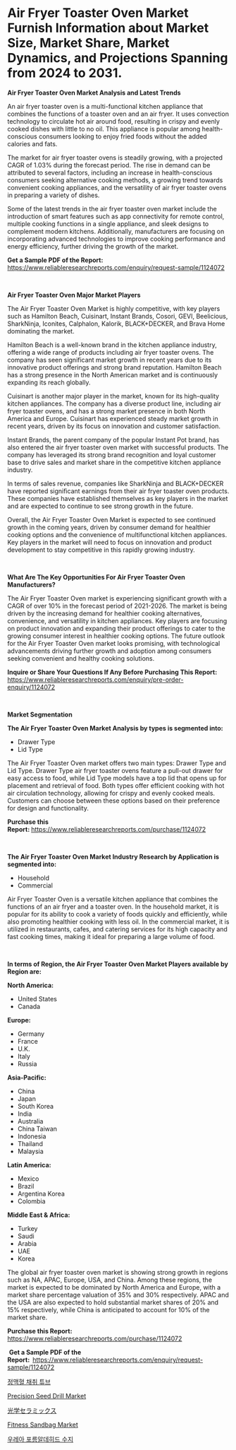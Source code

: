 <p><h1>Air Fryer Toaster Oven Market Furnish Information about Market Size, Market Share, Market Dynamics, and Projections Spanning from 2024 to 2031.</h1></p><p><strong>Air Fryer Toaster Oven Market Analysis and Latest Trends</strong></p>
<p><p>An air fryer toaster oven is a multi-functional kitchen appliance that combines the functions of a toaster oven and an air fryer. It uses convection technology to circulate hot air around food, resulting in crispy and evenly cooked dishes with little to no oil. This appliance is popular among health-conscious consumers looking to enjoy fried foods without the added calories and fats.</p><p>The market for air fryer toaster ovens is steadily growing, with a projected CAGR of 1.03% during the forecast period. The rise in demand can be attributed to several factors, including an increase in health-conscious consumers seeking alternative cooking methods, a growing trend towards convenient cooking appliances, and the versatility of air fryer toaster ovens in preparing a variety of dishes.</p><p>Some of the latest trends in the air fryer toaster oven market include the introduction of smart features such as app connectivity for remote control, multiple cooking functions in a single appliance, and sleek designs to complement modern kitchens. Additionally, manufacturers are focusing on incorporating advanced technologies to improve cooking performance and energy efficiency, further driving the growth of the market.</p></p>
<p><strong>Get a Sample PDF of the Report:&nbsp;</strong> <a href="https://www.reliableresearchreports.com/enquiry/request-sample/1124072">https://www.reliableresearchreports.com/enquiry/request-sample/1124072</a></p>
<p>&nbsp;</p>
<p><strong>Air Fryer Toaster Oven Major Market Players</strong></p>
<p><p>The Air Fryer Toaster Oven Market is highly competitive, with key players such as Hamilton Beach, Cuisinart, Instant Brands, Cosori, GEVI, Beelicious, SharkNinja, Iconites, Calphalon, Kalorik, BLACK+DECKER, and Brava Home dominating the market.</p><p>Hamilton Beach is a well-known brand in the kitchen appliance industry, offering a wide range of products including air fryer toaster ovens. The company has seen significant market growth in recent years due to its innovative product offerings and strong brand reputation. Hamilton Beach has a strong presence in the North American market and is continuously expanding its reach globally.</p><p>Cuisinart is another major player in the market, known for its high-quality kitchen appliances. The company has a diverse product line, including air fryer toaster ovens, and has a strong market presence in both North America and Europe. Cuisinart has experienced steady market growth in recent years, driven by its focus on innovation and customer satisfaction.</p><p>Instant Brands, the parent company of the popular Instant Pot brand, has also entered the air fryer toaster oven market with successful products. The company has leveraged its strong brand recognition and loyal customer base to drive sales and market share in the competitive kitchen appliance industry.</p><p>In terms of sales revenue, companies like SharkNinja and BLACK+DECKER have reported significant earnings from their air fryer toaster oven products. These companies have established themselves as key players in the market and are expected to continue to see strong growth in the future.</p><p>Overall, the Air Fryer Toaster Oven Market is expected to see continued growth in the coming years, driven by consumer demand for healthier cooking options and the convenience of multifunctional kitchen appliances. Key players in the market will need to focus on innovation and product development to stay competitive in this rapidly growing industry.</p></p>
<p>&nbsp;</p>
<p><strong>What Are The Key Opportunities For Air Fryer Toaster Oven Manufacturers?</strong></p>
<p><p>The Air Fryer Toaster Oven market is experiencing significant growth with a CAGR of over 10% in the forecast period of 2021-2026. The market is being driven by the increasing demand for healthier cooking alternatives, convenience, and versatility in kitchen appliances. Key players are focusing on product innovation and expanding their product offerings to cater to the growing consumer interest in healthier cooking options. The future outlook for the Air Fryer Toaster Oven market looks promising, with technological advancements driving further growth and adoption among consumers seeking convenient and healthy cooking solutions.</p></p>
<p><strong>Inquire or Share Your Questions If Any Before Purchasing This Report:</strong> <a href="https://www.reliableresearchreports.com/enquiry/pre-order-enquiry/1124072">https://www.reliableresearchreports.com/enquiry/pre-order-enquiry/1124072</a></p>
<p>&nbsp;</p>
<p><strong>Market Segmentation</strong></p>
<p><strong>The Air Fryer Toaster Oven Market Analysis by types is segmented into:</strong></p>
<p><ul><li>Drawer Type</li><li>Lid Type</li></ul></p>
<p><p>The Air Fryer Toaster Oven market offers two main types: Drawer Type and Lid Type. Drawer Type air fryer toaster ovens feature a pull-out drawer for easy access to food, while Lid Type models have a top lid that opens up for placement and retrieval of food. Both types offer efficient cooking with hot air circulation technology, allowing for crispy and evenly cooked meals. Customers can choose between these options based on their preference for design and functionality.</p></p>
<p><strong>Purchase this Report:&nbsp;</strong><a href="https://www.reliableresearchreports.com/purchase/1124072">https://www.reliableresearchreports.com/purchase/1124072</a></p>
<p>&nbsp;</p>
<p><strong>The Air Fryer Toaster Oven Market Industry Research by Application is segmented into:</strong></p>
<p><ul><li>Household</li><li>Commercial</li></ul></p>
<p><p>Air Fryer Toaster Oven is a versatile kitchen appliance that combines the functions of an air fryer and a toaster oven. In the household market, it is popular for its ability to cook a variety of foods quickly and efficiently, while also promoting healthier cooking with less oil. In the commercial market, it is utilized in restaurants, cafes, and catering services for its high capacity and fast cooking times, making it ideal for preparing a large volume of food.</p></p>
<p>&nbsp;</p>
<p><strong>In terms of Region, the Air Fryer Toaster Oven Market Players available by Region are:</strong></p>
<p>
    <p> <strong> North America: </strong>
        <ul>
            <li>United States</li>
            <li>Canada</li>
        </ul>
        </p> 
    <p> <strong> Europe: </strong>
        <ul>
            <li>Germany</li>
            <li>France</li>
            <li>U.K.</li>
            <li>Italy</li>
            <li>Russia</li>
        </ul>
        </p> 
    <p> <strong> Asia-Pacific: </strong>
        <ul>
            <li>China</li>
            <li>Japan</li>
            <li>South Korea</li>
            <li>India</li>
            <li>Australia</li>
            <li>China Taiwan</li>
            <li>Indonesia</li>
            <li>Thailand</li>
            <li>Malaysia</li>
        </ul>
        </p> 
    <p> <strong> Latin America: </strong>
        <ul>
            <li>Mexico</li>
            <li>Brazil</li>
            <li>Argentina Korea</li>
            <li>Colombia</li>
        </ul>
        </p> 
    <p> <strong> Middle East & Africa: </strong>
        <ul>
            <li>Turkey</li>
            <li>Saudi</li>
            <li>Arabia</li>
            <li>UAE</li>
            <li>Korea</li>
        </ul>
    </p>
    </p>
<p><p>The global air fryer toaster oven market is showing strong growth in regions such as NA, APAC, Europe, USA, and China. Among these regions, the market is expected to be dominated by North America and Europe, with a market share percentage valuation of 35% and 30% respectively. APAC and the USA are also expected to hold substantial market shares of 20% and 15% respectively, while China is anticipated to account for 10% of the market share.</p></p>
<p><strong>Purchase this Report: </strong><a href="https://www.reliableresearchreports.com/purchase/1124072">https://www.reliableresearchreports.com/purchase/1124072</a></p>
<p>&nbsp;<strong>Get a Sample PDF of the Report:&nbsp;&nbsp;</strong><a href="https://www.reliableresearchreports.com/enquiry/request-sample/1124072">https://www.reliableresearchreports.com/enquiry/request-sample/1124072</a></p>
<p><strong></strong></p>
<p><p><a href="https://medium.com/@simeonbode1/%EC%A0%95%EB%A7%A5%ED%98%88-%EA%B1%B0%EB%8F%99%ED%8F%AC-%EC%8B%9C%EC%9E%A5-%EB%B6%84%EC%84%9D-%EA%B8%80%EB%A1%9C%EB%B2%8C-%EC%82%B0%EC%97%85%EC%9D%98-%EC%A0%84%EB%A7%9D%EA%B3%BC-%EC%98%88%EC%B8%A1-2024%EB%85%84%EB%B6%80%ED%84%B0-2031%EB%85%84%EA%B9%8C%EC%A7%80-c489176c0c45">정맥혈 채취 튜브</a></p><p><a href="https://natural-crush-b99.notion.site/Precision-Seed-Drill-Market-Size-Evaluating-its-Market-Trends-Growth-and-Projections-2024-2031-2c275b7d5771401d99796fc8ae8a749d">Precision Seed Drill Market</a></p><p><a href="https://github.com/cnnriuez22368/Market-Research-Report-List-1/blob/main/71981372857.md">光学セラミックス</a></p><p><a href="https://github.com/jsmusil/Market-Research-Report-List-2/blob/main/fitness-sandbag-market.md">Fitness Sandbag Market</a></p><p><a href="https://medium.com/@simeonbode1/%EC%9A%94%EC%86%8C-%ED%8F%AC%EB%A6%84%EC%95%8C%EB%8D%B0%ED%95%98%EC%9D%B4%EB%93%9C-%EC%88%98%EC%A7%80-%EC%8B%9C%EC%9E%A5-%EA%B7%9C%EB%AA%A8-cagr-%EB%8F%99%ED%96%A5-2024-2030-e2543e7f023c">우레아 포름알데히드 수지</a></p></p>